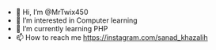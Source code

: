 - 👋 Hi, I’m @MrTwix450
- 👀 I’m interested in Computer learning
- 🌱 I’m currently learning PHP
- 📫 How to reach me https://instagram.com/sanad_khazalih

<!---
MrTwix450/MrTwix450 is a ✨ special ✨ repository because its `README.md` (this file) appears on your GitHub profile.
You can click the Preview link to take a look at your changes.
--->
